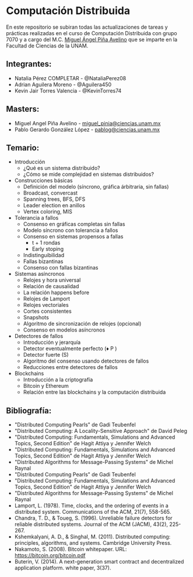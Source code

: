 # Computación Distribuida
En este repositorio se subiran todas las actualizaciones de tareas y prácticas realizadas en el curso de Computación Distribuida con grupo 7070 y a cargo del M.C. [Miguel Ángel Piña Avelino](https://miguelpinia.github.io/home) que se imparte en la Facultad de Ciencias de la UNAM.

## Integrantes:
- Natalia Pérez COMPLETAR    - @NataliaPerez08
- Adrian Aguilera Moreno     - @Aguilera450
- Kevin Jair Torres Valencia - @KevinTorres74

## Masters:
- Miguel Angel Piña Avelino     - miguel_pinia@ciencias.unam.mx
- Pablo Gerardo González López	- pablog@ciencias.unam.mx

## Temario:
- Introducción
  - ¿Qué es un sistema distribuido?
  - ¿Cómo se mide complejidad en sistemas distribuidos?
- Construcciones básicas
  - Definición del modelo (sı́ncrono, gráfica árbitraria, sin fallas)
  - Broadcast, convercast
  - Spanning trees, BFS, DFS
  - Leader election en anillos
  - Vertex coloring, MIS
- Tolerancia a fallos
  - Consenso en gráficas completas sin fallas
  - Modelo sı́ncrono con tolerancia a fallos
  - Consenso en sistemas propensos a fallas
    - t + 1 rondas
    - Early stoping
  - Indistinguibilidad
  - Fallas bizantinas
  - Consenso con fallas bizantinas
- Sistemas ası́ncronos
  - Relojes y hora universal
  - Relación de causalidad
  - La relación happens before
  - Relojes de Lamport
  - Relojes vectoriales
  - Cortes consistentes
  - Snapshots
  - Algoritmo de sincronización de relojes (opcional)
  - Consenso en modelos ası́ncronos
- Detectores de fallos
  - Introducción y jerarquı́a
  - Detector eventualmente perfecto (♦ P )
  - Detector fuerte (S)
  - Algoritmo del consenso usando detectores de fallos
  - Reducciones entre detectores de fallos
- Blockchains
  - Introducción a la criptografía
  - Bitcoin y Ethereum
  - Relación entre las blockchains y la computación distribuida


## Bibliografía:
- "Distributed Computing Pearls" de Gadi Teubenfel
- "Distributed Computing: A Locality-Sensitive Approach" de David Peleg
- "Distributed Computing: Fundamentals, Simulations and Advanced Topics, Second Edition" de Hagit Attiya y Jennifer Welch
- "Distributed Computing: Fundamentals, Simulations and Advanced Topics, Second Edition" de Hagit Attiya y Jennifer Welch
- "Distributed Algorithms for Message-Passing Systems" de Michel Raynal
- "Distributed Computing Pearls" de Gadi Teubenfel
- "Distributed Computing: Fundamentals, Simulations and Advanced Topics, Second Edition" de Hagit Attiya y Jennifer Welch
- "Distributed Algorithms for Message-Passing Systems" de Michel Raynal
- Lamport, L. (1978). Time, clocks, and the ordering of events in a distributed system. Communications of the ACM, 21(7), 558-565.
- Chandra, T. D., & Toueg, S. (1996). Unreliable failure detectors for reliable distributed systems. Journal of the ACM (JACM), 43(2), 225-267.
- Kshemkalyani, A. D., & Singhal, M. (2011). Distributed computing: principles, algorithms, and systems. Cambridge University Press.
- Nakamoto, S. (2008). Bitcoin whitepaper. URL: https://bitcoin.org/bitcoin.pdf
- Buterin, V. (2014). A next-generation smart contract and decentralized application platform. white paper, 3(37).